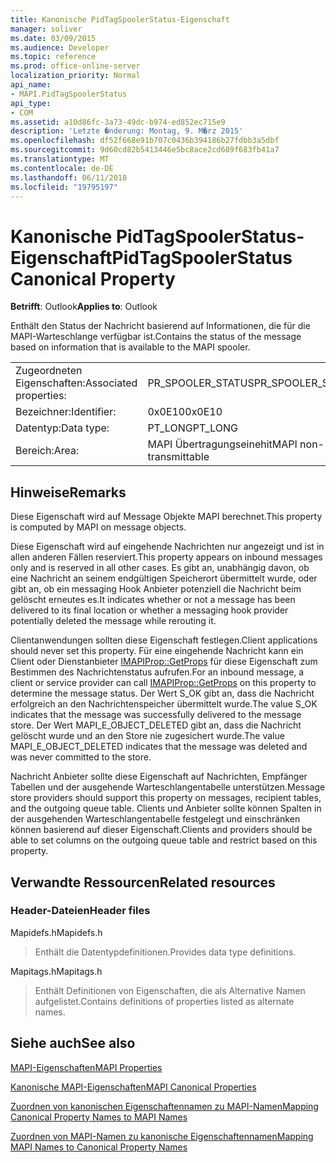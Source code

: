 ```yaml
---
title: Kanonische PidTagSpoolerStatus-Eigenschaft
manager: soliver
ms.date: 03/09/2015
ms.audience: Developer
ms.topic: reference
ms.prod: office-online-server
localization_priority: Normal
api_name:
- MAPI.PidTagSpoolerStatus
api_type:
- COM
ms.assetid: a10d86fc-3a73-49dc-b974-ed852ec715e9
description: 'Letzte �nderung: Montag, 9. M�rz 2015'
ms.openlocfilehash: df52f668e91b707c0436b394186b27fdbb3a5dbf
ms.sourcegitcommit: 9d60cd82b5413446e5bc8ace2cd689f683fb41a7
ms.translationtype: MT
ms.contentlocale: de-DE
ms.lasthandoff: 06/11/2018
ms.locfileid: "19795197"
---
```

# <a name="pidtagspoolerstatus-canonical-property"></a><span data-ttu-id="dc999-103">Kanonische PidTagSpoolerStatus-Eigenschaft</span><span class="sxs-lookup"><span data-stu-id="dc999-103">PidTagSpoolerStatus Canonical Property</span></span>

  
  
<span data-ttu-id="dc999-104">**Betrifft**: Outlook</span><span class="sxs-lookup"><span data-stu-id="dc999-104">**Applies to**: Outlook</span></span> 
  
<span data-ttu-id="dc999-105">Enthält den Status der Nachricht basierend auf Informationen, die für die MAPI-Warteschlange verfügbar ist.</span><span class="sxs-lookup"><span data-stu-id="dc999-105">Contains the status of the message based on information that is available to the MAPI spooler.</span></span>
  
|||
|:-----|:-----|
|<span data-ttu-id="dc999-106">Zugeordneten Eigenschaften:</span><span class="sxs-lookup"><span data-stu-id="dc999-106">Associated properties:</span></span>  <br/> |<span data-ttu-id="dc999-107">PR_SPOOLER_STATUS</span><span class="sxs-lookup"><span data-stu-id="dc999-107">PR_SPOOLER_STATUS</span></span>  <br/> |
|<span data-ttu-id="dc999-108">Bezeichner:</span><span class="sxs-lookup"><span data-stu-id="dc999-108">Identifier:</span></span>  <br/> |<span data-ttu-id="dc999-109">0x0E10</span><span class="sxs-lookup"><span data-stu-id="dc999-109">0x0E10</span></span>  <br/> |
|<span data-ttu-id="dc999-110">Datentyp:</span><span class="sxs-lookup"><span data-stu-id="dc999-110">Data type:</span></span>  <br/> |<span data-ttu-id="dc999-111">PT_LONG</span><span class="sxs-lookup"><span data-stu-id="dc999-111">PT_LONG</span></span>  <br/> |
|<span data-ttu-id="dc999-112">Bereich:</span><span class="sxs-lookup"><span data-stu-id="dc999-112">Area:</span></span>  <br/> |<span data-ttu-id="dc999-113">MAPI Übertragungseinehit</span><span class="sxs-lookup"><span data-stu-id="dc999-113">MAPI non-transmittable</span></span>  <br/> |
   
## <a name="remarks"></a><span data-ttu-id="dc999-114">Hinweise</span><span class="sxs-lookup"><span data-stu-id="dc999-114">Remarks</span></span>

<span data-ttu-id="dc999-115">Diese Eigenschaft wird auf Message Objekte MAPI berechnet.</span><span class="sxs-lookup"><span data-stu-id="dc999-115">This property is computed by MAPI on message objects.</span></span>
  
<span data-ttu-id="dc999-116">Diese Eigenschaft wird auf eingehende Nachrichten nur angezeigt und ist in allen anderen Fällen reserviert.</span><span class="sxs-lookup"><span data-stu-id="dc999-116">This property appears on inbound messages only and is reserved in all other cases.</span></span> <span data-ttu-id="dc999-117">Es gibt an, unabhängig davon, ob eine Nachricht an seinem endgültigen Speicherort übermittelt wurde, oder gibt an, ob ein messaging Hook Anbieter potenziell die Nachricht beim gelöscht erneutes es.</span><span class="sxs-lookup"><span data-stu-id="dc999-117">It indicates whether or not a message has been delivered to its final location or whether a messaging hook provider potentially deleted the message while rerouting it.</span></span>
  
<span data-ttu-id="dc999-118">Clientanwendungen sollten diese Eigenschaft festlegen.</span><span class="sxs-lookup"><span data-stu-id="dc999-118">Client applications should never set this property.</span></span> <span data-ttu-id="dc999-119">Für eine eingehende Nachricht kann ein Client oder Dienstanbieter [IMAPIProp::GetProps](imapiprop-getprops.md) für diese Eigenschaft zum Bestimmen des Nachrichtenstatus aufrufen.</span><span class="sxs-lookup"><span data-stu-id="dc999-119">For an inbound message, a client or service provider can call [IMAPIProp::GetProps](imapiprop-getprops.md) on this property to determine the message status.</span></span> <span data-ttu-id="dc999-120">Der Wert S_OK gibt an, dass die Nachricht erfolgreich an den Nachrichtenspeicher übermittelt wurde.</span><span class="sxs-lookup"><span data-stu-id="dc999-120">The value S_OK indicates that the message was successfully delivered to the message store.</span></span> <span data-ttu-id="dc999-121">Der Wert MAPI_E_OBJECT_DELETED gibt an, dass die Nachricht gelöscht wurde und an den Store nie zugesichert wurde.</span><span class="sxs-lookup"><span data-stu-id="dc999-121">The value MAPI_E_OBJECT_DELETED indicates that the message was deleted and was never committed to the store.</span></span> 
  
<span data-ttu-id="dc999-122">Nachricht Anbieter sollte diese Eigenschaft auf Nachrichten, Empfänger Tabellen und der ausgehende Warteschlangentabelle unterstützen.</span><span class="sxs-lookup"><span data-stu-id="dc999-122">Message store providers should support this property on messages, recipient tables, and the outgoing queue table.</span></span> <span data-ttu-id="dc999-123">Clients und Anbieter sollte können Spalten in der ausgehenden Warteschlangentabelle festgelegt und einschränken können basierend auf dieser Eigenschaft.</span><span class="sxs-lookup"><span data-stu-id="dc999-123">Clients and providers should be able to set columns on the outgoing queue table and restrict based on this property.</span></span>
  
## <a name="related-resources"></a><span data-ttu-id="dc999-124">Verwandte Ressourcen</span><span class="sxs-lookup"><span data-stu-id="dc999-124">Related resources</span></span>

### <a name="header-files"></a><span data-ttu-id="dc999-125">Header-Dateien</span><span class="sxs-lookup"><span data-stu-id="dc999-125">Header files</span></span>

<span data-ttu-id="dc999-126">Mapidefs.h</span><span class="sxs-lookup"><span data-stu-id="dc999-126">Mapidefs.h</span></span>
  
> <span data-ttu-id="dc999-127">Enthält die Datentypdefinitionen.</span><span class="sxs-lookup"><span data-stu-id="dc999-127">Provides data type definitions.</span></span>
    
<span data-ttu-id="dc999-128">Mapitags.h</span><span class="sxs-lookup"><span data-stu-id="dc999-128">Mapitags.h</span></span>
  
> <span data-ttu-id="dc999-129">Enthält Definitionen von Eigenschaften, die als Alternative Namen aufgelistet.</span><span class="sxs-lookup"><span data-stu-id="dc999-129">Contains definitions of properties listed as alternate names.</span></span>
    
## <a name="see-also"></a><span data-ttu-id="dc999-130">Siehe auch</span><span class="sxs-lookup"><span data-stu-id="dc999-130">See also</span></span>



[<span data-ttu-id="dc999-131">MAPI-Eigenschaften</span><span class="sxs-lookup"><span data-stu-id="dc999-131">MAPI Properties</span></span>](mapi-properties.md)
  
[<span data-ttu-id="dc999-132">Kanonische MAPI-Eigenschaften</span><span class="sxs-lookup"><span data-stu-id="dc999-132">MAPI Canonical Properties</span></span>](mapi-canonical-properties.md)
  
[<span data-ttu-id="dc999-133">Zuordnen von kanonischen Eigenschaftennamen zu MAPI-Namen</span><span class="sxs-lookup"><span data-stu-id="dc999-133">Mapping Canonical Property Names to MAPI Names</span></span>](mapping-canonical-property-names-to-mapi-names.md)
  
[<span data-ttu-id="dc999-134">Zuordnen von MAPI-Namen zu kanonische Eigenschaftennamen</span><span class="sxs-lookup"><span data-stu-id="dc999-134">Mapping MAPI Names to Canonical Property Names</span></span>](mapping-mapi-names-to-canonical-property-names.md)

